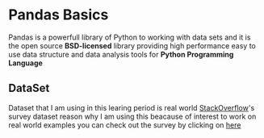 # Pandas Basics
Pandas is a powerfull library of Python to working with data sets and it is the open source **BSD-licensed** library providing high performance easy to use data structure and data analysis tools for **Python Programming Language**
## DataSet
Dataset that I am using in this learing period is real world [StackOverflow](http://stackoverflow.com "StackOverflow")'s survey dataset reason why I am using this beacause of interest to work on real world examples you can check out the survey by clicking on [here](https://insights.stackoverflow.com/survey "here")
